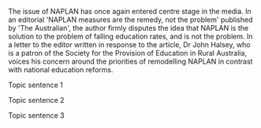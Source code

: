 The issue of NAPLAN has once again entered centre stage in the media. In an editorial 'NAPLAN measures are the remedy, not the problem' published by 'The Australian', the author firmly disputes the idea that NAPLAN is the solution to the problem of falling education rates, and is not the problem. In a letter to the editor written in response to the article, Dr John Halsey, who is a patron of the Society for the Provision of Education in Rural Australia, voices his concern around the priorities of remodelling NAPLAN in contrast with national education reforms. 

Topic sentence 1

Topic sentence 2

Topic sentence 3 